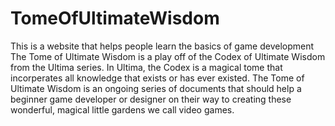 # TomeOfUltimateWisdom

<p>This is a website that helps people learn the basics of game development
The Tome of Ultimate Wisdom is a play off of the Codex of Ultimate Wisdom from
the Ultima series. In Ultima, the Codex is a magical tome that incorperates all
knowledge that exists or has ever existed. The Tome of Ultimate Wisdom is an
ongoing series of documents that should help a beginner game developer or designer
on their way to creating these wonderful, magical little gardens we call video games.
</p>

